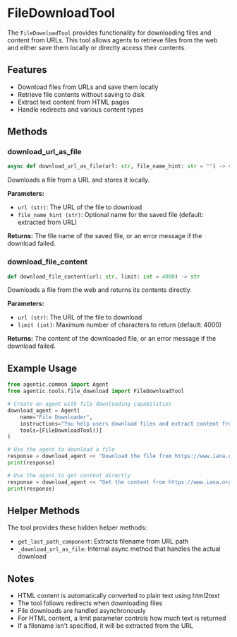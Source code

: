 # FileDownloadTool

The `FileDownloadTool` provides functionality for downloading files and content from URLs. This tool allows agents to retrieve files from the web and either save them locally or directly access their contents.

## Features

- Download files from URLs and save them locally
- Retrieve file contents without saving to disk
- Extract text content from HTML pages
- Handle redirects and various content types

## Methods

### download_url_as_file

```python
async def download_url_as_file(url: str, file_name_hint: str = "") -> str
```

Downloads a file from a URL and stores it locally.

**Parameters:**

- `url (str)`: The URL of the file to download
- `file_name_hint (str)`: Optional name for the saved file (default: extracted from URL)

**Returns:**
The file name of the saved file, or an error message if the download failed.

### download_file_content

```python
def download_file_content(url: str, limit: int = 4000) -> str
```

Downloads a file from the web and returns its contents directly.

**Parameters:**

- `url (str)`: The URL of the file to download
- `limit (int)`: Maximum number of characters to return (default: 4000)

**Returns:**
The content of the downloaded file, or an error message if the download failed.

## Example Usage

```python
from agentic.common import Agent
from agentic.tools.file_download import FileDownloadTool

# Create an agent with file downloading capabilities
download_agent = Agent(
    name="File Downloader",
    instructions="You help users download files and extract content from web URLs.",
    tools=[FileDownloadTool()]
)

# Use the agent to download a file
response = download_agent << "Download the file from https://www.iana.org/reports/2014/transition-plan-201404.pdf"
print(response)

# Use the agent to get content directly
response = download_agent << "Get the content from https://www.iana.org/about"
print(response)
```

## Helper Methods

The tool provides these hidden helper methods:

- `get_last_path_component`: Extracts filename from URL path
- `_download_url_as_file`: Internal async method that handles the actual download

## Notes

- HTML content is automatically converted to plain text using html2text
- The tool follows redirects when downloading files
- File downloads are handled asynchronously
- For HTML content, a limit parameter controls how much text is returned
- If a filename isn't specified, it will be extracted from the URL

